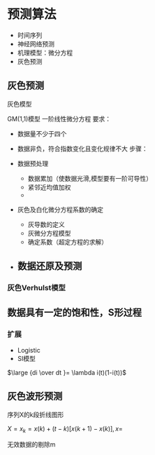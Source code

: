 # 预测算法

- 时间序列
- 神经网络预测
- 机理模型：微分方程
- 灰色预测

## 灰色预测

灰色模型

GM(1,1)模型
一阶线性微分方程
要求：
- 数据量不少于四个
- 数据非负，符合指数变化且变化规律不大
步骤：
- 数据预处理
    - 数据累加（使数据光滑,模型要有一阶可导性）
    - 紧邻近均值加权
    - 
    
- 灰色及白化微分方程系数的确定
    - 灰导数的定义
    - 灰微分方程模型
    - 确定系数（超定方程的求解）
- 数据还原及预测
    - 
    
### 灰色Verhulst模型

数据具有一定的饱和性，S形过程
- 

### 扩展
- Logistic
- SI模型

$\large {di \over dt }= \lambda i(t)(1-i(t))$


## 灰色波形预测

序列X的k段折线图形

$X={x_k = x(k) +(t-k)[x(k+1)-x(k)],x= }$

无效数据的剔除m
